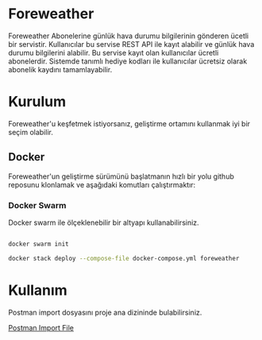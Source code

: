 # Foreweather

Foreweather Abonelerine günlük hava durumu bilgilerinin gönderen ücetli bir servistir. Kullanıcılar bu servise REST
 API ile kayıt alabilir ve günlük hava durumu bilgilerini alabilir. Bu servise kayıt olan kullanıcılar ücretli 
 abonelerdir. Sistemde tanımlı hediye kodları ile kullanıcılar ücretsiz olarak abonelik kaydını tamamlayabilir.
 
# Kurulum

Foreweather'u keşfetmek istiyorsanız, geliştirme ortamını kullanmak iyi bir seçim olabilir. 

## Docker

Foreweather'un geliştirme sürümünü başlatmanın hızlı bir yolu github reposunu klonlamak ve aşağıdaki komutları çalıştırmaktır:

### Docker Swarm 

Docker swarm ile ölçeklenebilir bir altyapı kullanabilirsiniz.

```bash

docker swarm init

docker stack deploy --compose-file docker-compose.yml foreweather

```


# Kullanım

Postman import dosyasını proje ana dizininde bulabilirsiniz. 

[Postman Import File](https://raw.githubusercontent.com/foreweather/api.foreweather.com/master/ForeweatherProject.postman_collection.json)

